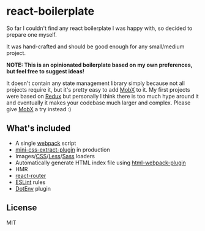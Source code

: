 # react-boilerplate

So far I couldn't find any react boilerplate I was happy with, so decided to prepare one myself.

It was hand-crafted and should be good enough for any small/medium project.

**NOTE: This is an opinionated boilerplate based on my own preferences, but feel free to suggest ideas!**

It doesn't contain any state management library simply because not all projects require it, but it's pretty easy to add [MobX](https://mobx.js.org/) to it. My first projects were based on [Redux](http://redux.js.org/) but personally I think there is too much hype around it and eventually it makes your codebase much larger and complex. Please give [MobX](https://mobx.js.org/) a try instead :)

## What's included

-   A single [webpack](https://webpack.github.io/) script
-   [mini-css-extract-plugin](https://github.com/webpack-contrib/mini-css-extract-plugin) in production
-   Images/[CSS](https://github.com/webpack-contrib/css-loader)/[Less](https://github.com/webpack-contrib/less-loader)/[Sass](https://github.com/webpack-contrib/sass-loader) loaders
-   Automatically generate HTML index file using [html-webpack-plugin](https://github.com/jantimon/html-webpack-plugin)
-   HMR
-   [react-router](https://reacttraining.com/react-router/)
-   [ESLint](http://eslint.org/) rules
-   [DotEnv](https://github.com/mrsteele/dotenv-webpack) plugin

## License

MIT
